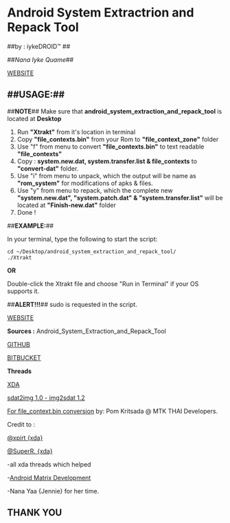 Android System Extractrion and Repack Tool
==========================================

##by : iykeDROID™ ##

##_Nana Iyke Quame_##

[WEBSITE](http://www.droidpeepz.xyz/)

##**USAGE:**##
----------
##**NOTE**## 
Make sure that  **android_system_extraction_and_repack_tool** is located at **Desktop**

1. Run **"Xtrakt"** from it's location in terminal 
2. Copy **"file_contexts.bin"** from your Rom to  **"file_context_zone"** folder 
2. Use "f" from menu to convert **"file_contexts.bin"** to text readable **"file_contexts"**
3. Copy : **system.new.dat, system.transfer.list & file_contexts** to **"convert-dat"** folder. 
4. Use "i" from menu to unpack, which the output will be name as **"rom_system"** for modifications of apks & files.
5. Use "y" from menu to repack, which the complete new **"system.new.dat", "system.patch.dat" & "system.transfer.list"** will be located at **"Finish-new.dat"** folder
6. Done !
  

##**EXAMPLE:**##

In your terminal, type the following to start the script:
```
cd ~/Desktop/android_system_extraction_and_repack_tool/
./Xtrakt
```

**OR**

Double-click the Xtrakt file and choose "Run in Terminal" if your OS supports it.

##**ALERT!!!**##
sudo is requested in the script.

[WEBSITE](http://www.droidpeepz.xyz/)

**Sources :**
Android_System_Extraction_and_Repack_Tool 

[GITHUB](https://github.com/iykequame/Android_System_Extractrion_and_Repack_Tool)

[BITBUCKET](https://bitbucket.org/zac6ix/android_system_extraction_and_repack_tool)

**Threads**

[XDA](https://forum.xda-developers.com/android/software-hacking/dev-android-extractrion-repack-tool-t3588311)

[sdat2img 1.0 - img2sdat 1.2](https://forum.xda-developers.com/android/software-hacking/how-to-conver-lollipop-dat-files-to-t2978952)

[For file_context.bin conversion](https://www.youtube.com/watch?v=Tw5f4iLUYhc) by: Pom Kritsada @ MTK THAI Developers.

Credit to :

[@xpirt {xda}](https://forum.xda-developers.com/member.php?u=5132229)

[@SuperR. {xda}](https://forum.xda-developers.com/member.php?u=5787964)

-all xda threads which helped

-[Android Matrix Development](https://web.facebook.com/groups/1024872487548231/)

-Nana Yaa {Jennie} for her time.

## THANK YOU
